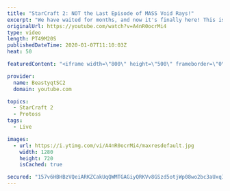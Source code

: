 ```yaml
---
title: "StarCraft 2: NOT the Last Episode of MASS Void Rays!"
excerpt: "We have waited for months, and now it's finally here! This is the VOID RAYS to GRANDMASTER series! With the new balance changes to speedy Void Rays in the latest patch, we can now begin the series right! At this point in the series, we are introducing other units into the composition to make the games"
originalUrl: https://youtube.com/watch?v=A4nR0ocrMi4
type: video
length: PT49M20S
publishedDateTime: 2020-01-07T11:10:03Z
heat: 50

featuredContent: "<iframe width=\"800\" height=\"500\" frameborder=\"0\" src=\"https://www.youtube.com/embed/A4nR0ocrMi4\" allow=\"accelerometer; autoplay; encrypted-media; gyroscope; picture-in-picture\" allowfullscreen></iframe>"

provider:
  name: BeastyqtSC2
  domain: youtube.com

topics:
  - StarCraft 2
  - Protoss
tags:
  - Live

images:
  - url: https://i.ytimg.com/vi/A4nR0ocrMi4/maxresdefault.jpg
    width: 1280
    height: 720
    isCached: true

secured: "157v6HBHBzVQeiARKZCakUqQWMTGAGiyQRKVv8GSzd5otjWp08wo2bc3aUxqI+PNXhBnT3CHNCdZdbZ6kBn+nxGN0ZJNDtbIbk+Ozb0UIDng1jlNTiEAvgozWTEU7+0cOm3Kbdm8JJdFeqJDs5CiluU/zYCB5b6xXaTYtpKb7fM9MXHof1Kog6TVmlC/X/h+Tyx+NeqisIKsPwd5xkyMQ0bamZUNtj5Ixm5e3U2EGQ8fUE8dW5TU/qZxUJS9RTQYlKU9NX8m3TBADzTKabSrJVCgSqepBFBPbHegkKkoaWM9b5Knt7hd6up0Ht2rxvzM7nSdN5QoH0vht1itJ/awhprfyMWgY4b9EwFBcj+TYvgtPqGRB2tx4Nathcb2qiwKU1f0UAmfW0CcaZWtxf32gwTXSsO9vwBpAkxgP2mfRuk=;yVK7joFgrlQ3BvYxuZcxOw=="
---
```


